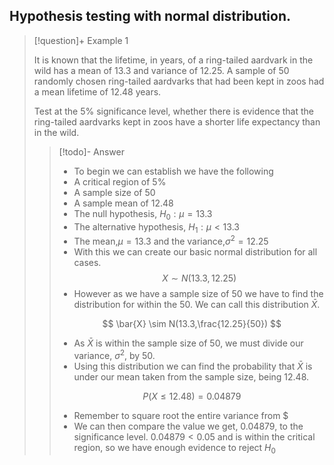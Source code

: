 ## Hypothesis testing with normal distribution.

>[!question]+ Example 1
>
>It is known that the lifetime, in years, of a ring-tailed aardvark in the wild has a mean of 13.3 and variance of 12.25. A sample of 50 randomly chosen ring-tailed aardvarks that had been kept in zoos had a mean lifetime of 12.48 years.
>
>Test at the 5% significance level, whether there is evidence that the ring-tailed aardvarks kept in zoos have a shorter life expectancy than in the wild.
>
>>[!todo]- Answer 
>>
>>- To begin we can establish we have the following
>>- A critical region of 5%
>>- A sample size of 50
>>- A sample mean of 12.48
>>- The null hypothesis, $H_0:\mu=13.3$
>>- The alternative hypothesis, $H_1:\mu<13.3$
>>- The mean,$\mu=13.3$ and the variance,$\sigma^2=12.25$
>>- With this we can create our basic normal distribution for all cases.
>>$$
>>X \sim  N(13.3, 12.25)
>>$$
>>- However as we have a sample size of 50 we have to find the distribution for within the 50. We can call this distribution $\bar{X}$.
>>
>>$$
>>\bar{X} \sim N(13.3,\frac{12.25}{50})
>>$$
>>
>>- As $\bar{X}$ is within the sample size of 50, we must divide our variance, $\sigma^2$, by 50.
>>- Using this distribution we can find the probability that $\bar{X}$ is under our mean taken from the sample size, being 12.48.
>>
>>$$
>>P(X\leq12.48)=0.04879
>>$$
>>
>>- Remember to square root the entire variance from $
>>- We can then compare the value we get, 0.04879, to the significance level.
>>$0.04879 < 0.05$
>>$\text{and is within the critical region, so we have enough evidence to reject } H_0$
>

